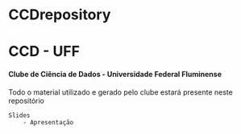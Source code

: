 # CCDrepository

# CCD - UFF
#### Clube de Ciência de Dados - Universidade Federal Fluminense

Todo o material utilizado e gerado pelo clube estará presente neste repositório
    
    Slides
        - Apresentação
